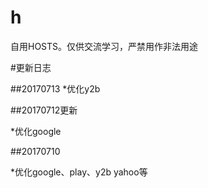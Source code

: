 # h
自用HOSTS。仅供交流学习，严禁用作非法用途

#更新日志

##20170713
*优化y2b

##20170712更新

*优化google

##20170710

*优化google、play、y2b yahoo等
